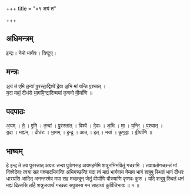 +++
title = "०१ अयं त"

+++
## अधिमन्त्रम्
इन्द्रः। नेमो भार्गवः। त्रिष्टुप्।

## मन्त्रः
अ॒यं त॑ एमि त॒न्वा॑ पु॒रस्ता॒द्विश्वे॑ दे॒वा अ॒भि मा॑ यन्ति प॒श्चात् ।  
य॒दा मह्यं॒ दीध॑रो भा॒गमि॒न्द्रादिन्मया॑ कृणवो वी॒र्या॑णि ॥

## पदपाठः
अ॒यम् । ते॒ । ए॒मि॒ । त॒न्वा॑ । पु॒रस्ता॑त् । विश्वे॑ । दे॒वाः । अ॒भि । मा॒ । य॒न्ति॒ । प॒श्चात् ।  
य॒दा । मह्य॑म् । दीध॑रः । भा॒गम् । इ॒न्द्र॒ । आत् । इत् । मया॑ । कृ॒ण॒वः॒ । वी॒र्या॑णि ॥

## भाष्यम्
हे इन्द्र ते तव पुरस्तात् अग्रतः तन्वा पुत्रेणसह अयमहमेमि शत्रूनभिभवितुं गच्छामि । तवाग्रतोगच्छन्तं मां विश्वेदेवाः त्वया सह पश्चादभियन्ति अभिगच्छन्ति यदा त्वं मह्यं भार्गवाय नेमाय भागं शत्रुषु स्थितं भागं दीधरः धारयसि आदित् अनन्तरमेव मया सह मच्छत्रून् जेतुं वीर्याणि पौरुषाणि कृणवः कुरु । यदि शत्रुषु स्थितं धनं मह्यं दित्ससि तर्हि शत्रुजयार्थं गच्छतः सपुत्रस्य मम साहाय्यं कुर्वितिभावः ॥ १ ॥
